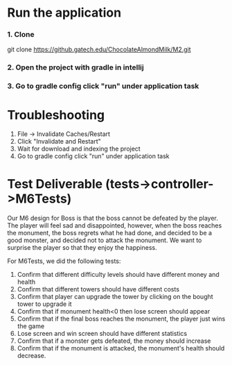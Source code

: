 # Run the application
### 1. Clone
git clone https://github.gatech.edu/ChocolateAlmondMilk/M2.git
### 2. Open the project with gradle in intellij
### 3. Go to gradle config click "run" under application task

# Troubleshooting
1. File -> Invalidate Caches/Restart
2. Click "Invalidate and Restart"
3. Wait for download and indexing the project
4. Go to gradle config click "run" under application task

# Test Deliverable (tests->controller->M6Tests)
Our M6 design for Boss is that the boss cannot be defeated by the player. The player will feel sad and disappointed, however, when the boss reaches the monument, the boss regrets what he had done, and decided to be a good monster, and decided not to attack the monument. We want to surprise the player so that they enjoy the happiness.

For M6Tests, we did the following tests:

1. Confirm that different difficulty levels should have different money and health
2. Confirm that different towers should have different costs
3. Confirm that player can upgrade the tower by clicking on the bought tower to upgrade it
4. Confirm that if monument health<0 then lose screen should appear
5. Confirm that if the final boss reaches the monument, the player just wins the game
6. Lose screen and win screen should have different statistics
7. Confirm that if a monster gets defeated, the money should increase
8. Confirm that if the monument is attacked, the monument's health should decrease.
